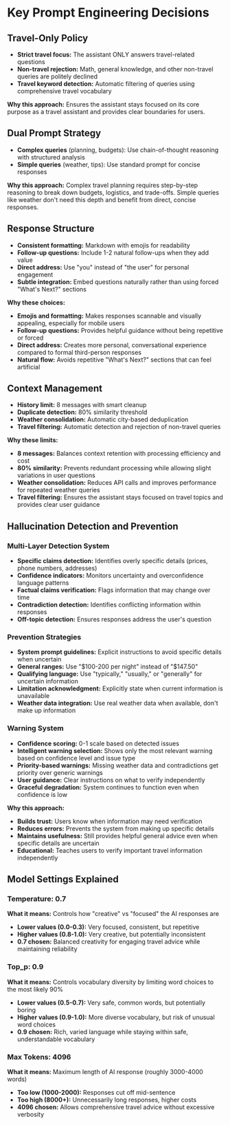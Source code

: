# Key Prompt Engineering Decisions

## Travel-Only Policy
- **Strict travel focus:** The assistant ONLY answers travel-related questions
- **Non-travel rejection:** Math, general knowledge, and other non-travel queries are politely declined
- **Travel keyword detection:** Automatic filtering of queries using comprehensive travel vocabulary

**Why this approach:** Ensures the assistant stays focused on its core purpose as a travel assistant and provides clear boundaries for users.

## Dual Prompt Strategy
- **Complex queries** (planning, budgets): Use chain-of-thought reasoning with structured analysis
- **Simple queries** (weather, tips): Use standard prompt for concise responses

**Why this approach:** Complex travel planning requires step-by-step reasoning to break down budgets, logistics, and trade-offs. Simple queries like weather don't need this depth and benefit from direct, concise responses.

## Response Structure
- **Consistent formatting:** Markdown with emojis for readability
- **Follow-up questions:** Include 1-2 natural follow-ups when they add value
- **Direct address:** Use "you" instead of "the user" for personal engagement
- **Subtle integration:** Embed questions naturally rather than using forced "What's Next?" sections

**Why these choices:** 
- **Emojis and formatting:** Makes responses scannable and visually appealing, especially for mobile users
- **Follow-up questions:** Provides helpful guidance without being repetitive or forced
- **Direct address:** Creates more personal, conversational experience compared to formal third-person responses
- **Natural flow:** Avoids repetitive "What's Next?" sections that can feel artificial

## Context Management
- **History limit:** 8 messages with smart cleanup
- **Duplicate detection:** 80% similarity threshold
- **Weather consolidation:** Automatic city-based deduplication
- **Travel filtering:** Automatic detection and rejection of non-travel queries

**Why these limits:** 
- **8 messages:** Balances context retention with processing efficiency and cost
- **80% similarity:** Prevents redundant processing while allowing slight variations in user questions
- **Weather consolidation:** Reduces API calls and improves performance for repeated weather queries
- **Travel filtering:** Ensures the assistant stays focused on travel topics and provides clear user guidance

## Hallucination Detection and Prevention

### Multi-Layer Detection System
- **Specific claims detection:** Identifies overly specific details (prices, phone numbers, addresses)
- **Confidence indicators:** Monitors uncertainty and overconfidence language patterns
- **Factual claims verification:** Flags information that may change over time
- **Contradiction detection:** Identifies conflicting information within responses
- **Off-topic detection:** Ensures responses address the user's question

### Prevention Strategies
- **System prompt guidelines:** Explicit instructions to avoid specific details when uncertain
- **General ranges:** Use "$100-200 per night" instead of "$147.50"
- **Qualifying language:** Use "typically," "usually," or "generally" for uncertain information
- **Limitation acknowledgment:** Explicitly state when current information is unavailable
- **Weather data integration:** Use real weather data when available, don't make up information

### Warning System
- **Confidence scoring:** 0-1 scale based on detected issues
- **Intelligent warning selection:** Shows only the most relevant warning based on confidence level and issue type
- **Priority-based warnings:** Missing weather data and contradictions get priority over generic warnings
- **User guidance:** Clear instructions on what to verify independently
- **Graceful degradation:** System continues to function even when confidence is low

**Why this approach:**
- **Builds trust:** Users know when information may need verification
- **Reduces errors:** Prevents the system from making up specific details
- **Maintains usefulness:** Still provides helpful general advice even when specific details are uncertain
- **Educational:** Teaches users to verify important travel information independently

## Model Settings Explained

### Temperature: 0.7
**What it means:** Controls how "creative" vs "focused" the AI responses are
- **Lower values (0.0-0.3):** Very focused, consistent, but repetitive
- **Higher values (0.8-1.0):** Very creative, but potentially inconsistent
- **0.7 chosen:** Balanced creativity for engaging travel advice while maintaining reliability

### Top_p: 0.9
**What it means:** Controls vocabulary diversity by limiting word choices to the most likely 90%
- **Lower values (0.5-0.7):** Very safe, common words, but potentially boring
- **Higher values (0.9-1.0):** More diverse vocabulary, but risk of unusual word choices
- **0.9 chosen:** Rich, varied language while staying within safe, understandable vocabulary

### Max Tokens: 4096
**What it means:** Maximum length of AI response (roughly 3000-4000 words)
- **Too low (1000-2000):** Responses cut off mid-sentence
- **Too high (8000+):** Unnecessarily long responses, higher costs
- **4096 chosen:** Allows comprehensive travel advice without excessive verbosity
